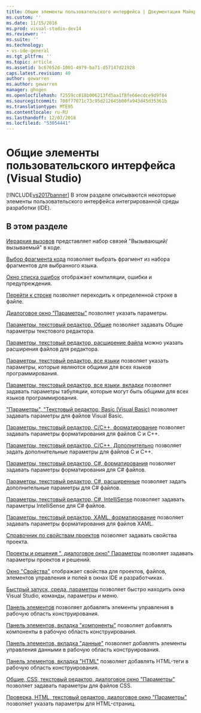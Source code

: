 ```yaml
---
title: Общие элементы пользовательского интерфейса | Документация Майкрософт
ms.custom: ''
ms.date: 11/15/2016
ms.prod: visual-studio-dev14
ms.reviewer: ''
ms.suite: ''
ms.technology:
- vs-ide-general
ms.tgt_pltfrm: ''
ms.topic: article
ms.assetid: bc67652d-1001-4979-ba71-d57147d21928
caps.latest.revision: 40
author: gewarren
ms.author: gewarren
manager: ghogen
ms.openlocfilehash: f2559cc618b006213fd5aa1f8fe66ecdce9d9f84
ms.sourcegitcommit: 708f77071c73c95d212645b00fa943d45d35361b
ms.translationtype: MTE95
ms.contentlocale: ru-RU
ms.lasthandoff: 12/07/2018
ms.locfileid: "53054441"
---
```

# <a name="general-user-interface-elements-visual-studio"></a>Общие элементы пользовательского интерфейса (Visual Studio)
[!INCLUDE[vs2017banner](../../includes/vs2017banner.md)]
В этом разделе описываются некоторые элементы пользовательского интерфейса интегрированной среды разработки (IDE).

## <a name="in-this-section"></a>В этом разделе
 [Иерархия вызовов](../../ide/reference/call-hierarchy.md) представляет набор связей "Вызывающий/вызываемый" в коде.

 [Выбор фрагмента кода](../../ide/reference/code-snippet-picker.md) позволяет выбрать фрагмент из набора фрагментов для выбранного языка.

 [Окно списка ошибок](../../ide/reference/error-list-window.md) отображает компиляции, ошибки и предупреждения.

 [Перейти к строке](../../ide/reference/go-to-line.md) позволяет переходить к определенной строке в файле.

 [Диалоговое окно "Параметры"](../../ide/reference/options-dialog-box-visual-studio.md) позволяет указать параметры.

 [Параметры, текстовый редактор, Общие](../../ide/reference/options-text-editor-general.md) позволяет задавать Общие параметры текстового редактора.

 [Параметры, текстовый редактор, расширение файла](../../ide/reference/options-text-editor-file-extension.md) можно указать расширения файлов для редактора.

 [Параметры, текстовый редактор, все языки](../../ide/reference/options-text-editor-all-languages.md) позволяет указать параметры, которые являются общими для всех языков программирования.

 [Параметры, текстовый редактор, все языки, вкладки](../../ide/reference/options-text-editor-all-languages-tabs.md) позволяет задавать параметры табуляции, которые могут быть общими для всех языков программирования.

 ["Параметры", "Текстовый редактор, Basic (Visual Basic)](../../ide/reference/options-text-editor-basic-visual-basic.md) позволяет задавать параметры для файлов Visual Basic.

 [Параметры, текстовый редактор, C/C++, форматирование](../../ide/reference/options-text-editor-c-cpp-formatting.md) позволяет задавать параметры форматирования для файлов C и C++.

 [Параметры, текстовый редактор, C/C++, Дополнительно](../../ide/reference/options-text-editor-c-cpp-advanced.md) позволяет задать дополнительные параметры для файлов C и C++.

 [Параметры, текстовый редактор, C#, форматирования](../../ide/reference/options-text-editor-csharp-formatting.md) позволяет задавать параметры форматирования для C# файлов.

 [Параметры, текстовый редактор, C#, расширенные](../../ide/reference/options-text-editor-csharp-advanced.md) позволяет задать дополнительные параметры для C# файлов.

 [Параметры, текстовый редактор, C#, IntelliSense](../../ide/reference/options-text-editor-csharp-intellisense.md) позволяет задавать параметры IntelliSense для C# файлов.

 [Параметры, текстовый редактор, XAML, форматирование](../../ide/reference/options-text-editor-xaml-formatting.md) позволяет задавать параметры форматирования для файлов XAML.

 [Справочник по свойствам проектов](../../ide/reference/project-properties-reference.md) позволяет задавать свойства проекта.

 [Проекты и решения ", диалоговое окно" Параметры](../../ide/reference/projects-and-solutions-options-dialog-box.md) позволяет задавать параметры проектов и решений.

 [Окно "Свойства"](../../ide/reference/properties-window.md) отображает свойства для проектов, файлов, элементов управления и полей в окнах IDE и разработчиках.

 [Быстрый запуск, среда, параметры](../../ide/reference/quick-launch-environment-options-dialog-box.md) позволяет быстро находить окна Visual Studio, команды, параметры и меню.

 [Панель элементов](../../ide/reference/toolbox.md) позволяет добавлять элементы управления в рабочую область конструирования.

 [Панель элементов, вкладка "компоненты"](../../ide/reference/toolbox-components-tab.md) позволяет добавлять компоненты в рабочую область конструирования.

 [Панель элементов, вкладка "данные"](../../ide/reference/toolbox-data-tab.md) позволяет добавлять элементы управления данными в рабочую область конструирования.

 [Панель элементов, вкладка "HTML"](../../ide/reference/toolbox-html-tab.md) позволяет добавлять HTML-теги в рабочую область конструирования.

 [Общие, CSS, текстовый редактор, диалоговое окно "Параметры"](http://msdn.microsoft.com/library/b33a7617-e69d-4a11-938e-2e218a34a10c) позволяет задавать параметры для файлов CSS.

 [Проверка, HTML, текстовый редактор, диалоговое окно "Параметры"](http://msdn.microsoft.com/library/9c24ecfe-263e-4bf1-88de-d01be3992863) позволяет указать параметры для HTML-страниц.